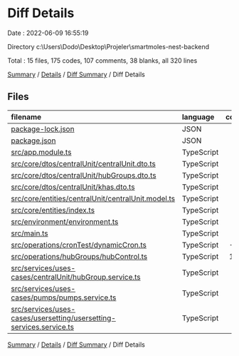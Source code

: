 # Diff Details

Date : 2022-06-09 16:55:19

Directory c:\\Users\\Dodo\\Desktop\\Projeler\\smartmoles-nest-backend

Total : 15 files,  175 codes, 107 comments, 38 blanks, all 320 lines

[Summary](results.md) / [Details](details.md) / [Diff Summary](diff.md) / Diff Details

## Files
| filename | language | code | comment | blank | total |
| :--- | :--- | ---: | ---: | ---: | ---: |
| [package-lock.json](/package-lock.json) | JSON | 4 | 0 | 0 | 4 |
| [package.json](/package.json) | JSON | 16 | 0 | 0 | 16 |
| [src/app.module.ts](/src/app.module.ts) | TypeScript | 2 | 0 | 1 | 3 |
| [src/core/dtos/centralUnit/centralUnit.dto.ts](/src/core/dtos/centralUnit/centralUnit.dto.ts) | TypeScript | 22 | 0 | 9 | 31 |
| [src/core/dtos/centralUnit/hubGroups.dto.ts](/src/core/dtos/centralUnit/hubGroups.dto.ts) | TypeScript | 20 | 0 | 5 | 25 |
| [src/core/dtos/centralUnit/khas.dto.ts](/src/core/dtos/centralUnit/khas.dto.ts) | TypeScript | 26 | 0 | 2 | 28 |
| [src/core/entities/centralUnit/centralUnit.model.ts](/src/core/entities/centralUnit/centralUnit.model.ts) | TypeScript | 0 | 0 | 2 | 2 |
| [src/core/entities/index.ts](/src/core/entities/index.ts) | TypeScript | 1 | 1 | 1 | 3 |
| [src/environment/environment.ts](/src/environment/environment.ts) | TypeScript | 19 | 0 | 2 | 21 |
| [src/main.ts](/src/main.ts) | TypeScript | 1 | 0 | 0 | 1 |
| [src/operations/cronTest/dynamicCron.ts](/src/operations/cronTest/dynamicCron.ts) | TypeScript | -84 | 88 | 1 | 5 |
| [src/operations/hubGroups/hubControl.ts](/src/operations/hubGroups/hubControl.ts) | TypeScript | 136 | 18 | 14 | 168 |
| [src/services/uses-cases/centralUnit/hubGroup.service.ts](/src/services/uses-cases/centralUnit/hubGroup.service.ts) | TypeScript | 10 | 0 | 1 | 11 |
| [src/services/uses-cases/pumps/pumps.service.ts](/src/services/uses-cases/pumps/pumps.service.ts) | TypeScript | -1 | 0 | 0 | -1 |
| [src/services/uses-cases/usersetting/usersetting-services.service.ts](/src/services/uses-cases/usersetting/usersetting-services.service.ts) | TypeScript | 3 | 0 | 0 | 3 |

[Summary](results.md) / [Details](details.md) / [Diff Summary](diff.md) / Diff Details